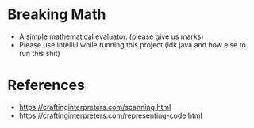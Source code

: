 # Breaking Math

- A simple mathematical evaluator. (please give us marks)
- Please use IntelliJ while running this project (idk java and how else to run this shit)

# References

- https://craftinginterpreters.com/scanning.html
- https://craftinginterpreters.com/representing-code.html